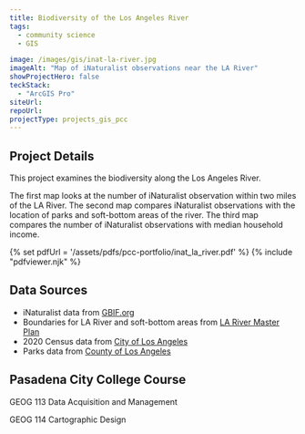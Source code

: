 ```yaml
---
title: Biodiversity of the Los Angeles River
tags:
  - community science
  - GIS

image: /images/gis/inat-la-river.jpg
imageAlt: "Map of iNaturalist observations near the LA River"
showProjectHero: false
teckStack:
  - "ArcGIS Pro"
siteUrl:
repoUrl:
projectType: projects_gis_pcc
---
```


## Project Details

This project examines the biodiversity along the Los Angeles River.

The first map looks at the number of iNaturalist observation within two miles of the LA River. The second map compares iNaturalist observations with the location of parks and soft-bottom areas of the river. The third map compares the number of iNaturalist observations with median household income.

{% set pdfUrl = '/assets/pdfs/pcc-portfolio/inat_la_river.pdf' %}
{% include "pdfviewer.njk" %}

## Data Sources

- iNaturalist data from [GBIF.org](https://www.gbif.org/)
- Boundaries for LA River and soft-bottom areas from [LA River Master Plan](https://larivermasterplan.org/resources/)
- 2020 Census data from [City of Los Angeles](https://geohub.lacity.org/datasets/339787e096f94c2dbfbf1909698d6c5c_14/explore)
- Parks data from [County of Los Angeles](https://egis-lacounty.hub.arcgis.com/datasets/lacounty::countywide-parks-and-open-space-public-hosted/about)

## Pasadena City College Course

GEOG 113 Data Acquisition and Management

GEOG 114 Cartographic Design

